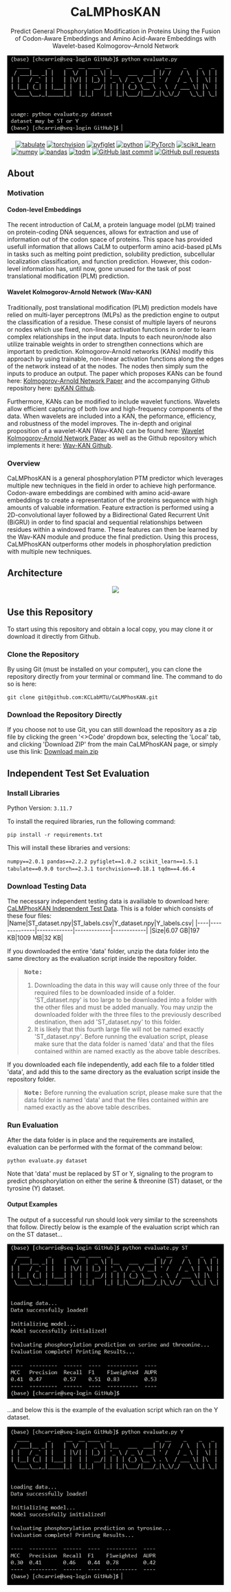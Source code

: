 <div align="center">
  
# CaLMPhosKAN

</div>


<p align="center">
  Predict General Phosphorylation Modification in Proteins Using the Fusion of Codon-Aware Embeddings and Amino Acid-Aware Embeddings with Wavelet-based Kolmogorov–Arnold Network
</p>

<p align="center">
<img src="images/example_run.png"/> 
</p>

<p align="center">
<a href="https://pypi.org/project/tabulate/"><img alt="tabulate" src="https://img.shields.io/badge/tabulate-0.9.0-blue.svg"/></a>  
<a href="https://pytorch.org/vision/stable/index.html"><img alt="torchvision" src="https://img.shields.io/badge/torchvision-0.18.1-red.svg"/></a>  
<a href="https://pypi.org/project/pyfiglet/"><img alt="pyfiglet" src="https://img.shields.io/badge/pyfiglet-1.0.2-yellow.svg"/></a>
<a href="https://www.python.org/"><img alt="python" src="https://img.shields.io/badge/Python-3.11.7-blue.svg"/></a>
<a href="https://pytorch.org/"><img alt="PyTorch" src="https://img.shields.io/badge/PyTorch-2.3.1-orange.svg"/></a>
<a href="https://scikit-learn.org/"><img alt="scikit_learn" src="https://img.shields.io/badge/scikit_learn-1.5.1-blue.svg"/></a>
<a href="https://numpy.org/"><img alt="numpy" src="https://img.shields.io/badge/numpy-2.0.1-red.svg"/></a>
<a href="https://pandas.pydata.org/"><img alt="pandas" src="https://img.shields.io/badge/pandas-2.2.2-yellow.svg"/></a>
<a href="https://tqdm.github.io/"><img alt="tqdm" src="https://img.shields.io/badge/tqdm-4.66.4-blue.svg"/></a>
<a href="https://github.com/KCLabMTU/CaLMPhosKAN/commits/main"><img alt="GitHub last commit" src="https://img.shields.io/github/last-commit/KCLabMTU/CaLMPhosKAN.svg?style=flat&color=blue"></a>
<a href="https://github.com/KCLabMTU/CaLMPhosKAN/pulls"><img alt="GitHub pull requests" src="https://img.shields.io/github/issues-pr/KCLabMTU/CaLMPhosKAN.svg?style=flat&color=blue"></a>
</p>

## About

### Motivation

#### Codon-level Embeddings
The recent introduction of CaLM, a protein language model (pLM) trained on protein-coding DNA sequences, allows for extraction and use of information out of the codon space of proteins. This space has provided usefull information that allows CaLM to outperform amino acid-based pLMs in tasks such as melting point prediction, solubility prediction, subcellular localization classification, and function prediction. However, this codon-level information has, until now, gone unused for the task of post translational modification (PLM) prediction. 

#### Wavelet Kolmogorov-Arnold Network (Wav-KAN)
Traditionally, post translational modification (PLM) prediction models have relied on multi-layer perceptrons (MLPs) as the prediction engine to output the classification of a residue. These consist of multiple layers of neurons or nodes which use fixed, non-linear activation functions in order to learn complex relationships in the input data. Inputs to each neuron/node also utilize trainable weights in order to strengthen connections which are important to prediction. Kolmogorov-Arnold networks (KANs) modify this approach by using trainable, non-linear activation functions along the edges of the network instead of at the nodes. The nodes then simply sum the inputs to produce an output. The paper which proposes KANs can be found here: [Kolmogorov-Arnold Network Paper](https://arxiv.org/abs/2404.19756) and the accompanying Github repository here: [pyKAN Github](https://github.com/KindXiaoming/pykan).

Furthermore, KANs can be modified to include wavelet functions. Wavelets allow efficient capturing of both low and high-frequency components of the data. When wavelets are included into a KAN, the peformance, efficiency, and robustness of the model improves. The in-depth and original proposition of a wavelet-KAN (Wav-KAN) can be found here: [Wavelet Kolmogorov-Arnold Network Paper](https://arxiv.org/abs/2405.12832) as well as the Github repository which implements it here: [Wav-KAN Github](https://github.com/zavareh1/Wav-KAN).

### Overview
CaLMPhosKAN is a general phosphorylation PTM predictor which leverages multiple new techniques in the field in order to achieve high performance. Codon-aware embeddings are combined with amino acid-aware embeddings to create a representation of the proteins sequence with high amounts of valuable information. Feature extraction is performed using a 2D-convolutional layer followed by a Bidirectional Gated Recurrent Unit (BiGRU) in order to find spacial and sequential relationships between residues within a windowed frame. These features can then be learned by the Wav-KAN module and produce the final prediction. Using this process, CaLMPhosKAN outperforms other models in phosphorylation prediction with multiple new techniques.

## Architecture

<p align="center">
<img src="images/Calmphoskan_architecture.png"/> 
</p>

## Use this Repository
To start using this repository and obtain a local copy, you may clone it or download it directly from Github.

### Clone the Repository
By using Git (must be installed on your computer), you can clone the repository directly from your terminal or command line. The command to do so is here:

```shell
git clone git@github.com:KCLabMTU/CaLMPhosKAN.git
```

### Download the Repository Directly
If you choose not to use Git, you can still download the repository as a zip file by clicking the green '<>Code' dropdown box, selecting the 'Local' tab, and clicking 'Download ZIP' from the main CaLMPhosKAN page, or simply use this link: [Download main.zip](https://github.com/KCLabMTU/CaLMPhosKAN/archive/refs/heads/main.zip)

## Independent Test Set Evaluation
### Install Libraries

Python Version: `3.11.7`

To install the required libraries, run the following command:

```shell
pip install -r requirements.txt
```
This will install these libraries and versions:

<code>numpy==2.0.1
pandas==2.2.2
pyfiglet==1.0.2
scikit_learn==1.5.1
tabulate==0.9.0
torch==2.3.1
torchvision==0.18.1
tqdm==4.66.4</code>

### Download Testing Data
The necessary independent testing data is availiable to download here: [CaLMPhosKAN Independent Test Data](https://drive.google.com/drive/folders/16GBz_CJCvvUyhspVAw4Qi6upQRqGRciS?usp=drive_link). This is a folder which consists of these four files:
|Name|ST_dataset.npy|ST_labels.csv|Y_dataset.npy|Y_labels.csv|
|----|--------------|-------------|-------------|------------|
|Size|6.07 GB|197 KB|1009 MB|32 KB|

If you downloaded the entire 'data' folder, unzip the data folder into the same directory as the evaluation script inside the repository folder.
> <kbd>**Note:**</kbd>
> 1. Downloading the data in this way will cause only three of the four required files to be downloaded inside of a folder. 'ST_dataset.npy' is too large to be downloaded into a folder with the other files and must be added manually. You may unzip the downloaded folder with the three files to the previously described destination, then add 'ST_dataset.npy' to this folder.
> 2. It is likely that this fourth large file will not be named exactly 'ST_dataset.npy'. Before running the evaluation script, please make sure that the data folder is named 'data' and that the files contained within are named exactly as the above table describes.

If you downloaded each file independently, add each file to a folder titled 'data', and add this to the same directory as the evaluation script inside the repository folder.
> <kbd>**Note:**</kbd>
Before running the evaluation script, please make sure that the data folder is named 'data' and that the files contained within are named exactly as the above table describes.

### Run Evaluation
After the data folder is in place and the requirements are installed, evaluation can be performed with the format of the command below:
```shell
python evaluate.py dataset
```
Note that 'data' must be replaced by ST or Y, signaling to the program to predict phosphorylation on either the serine & threonine (ST) dataset, or the tyrosine (Y) dataset. 

#### Output Examples
The output of a successful run should look very similar to the screenshots that follow. Directly below is the example of the evaluation script which ran on the ST dataset...

<p align="center">
<img src="images/example_output_ST.png"/> 
</p>

...and below this is the example of the evaluation script which ran on the Y dataset.

<p align="center">
<img src="images/example_output_Y.png"/> 
</p>
